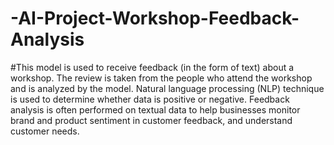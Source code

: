 # -AI-Project-Workshop-Feedback-Analysis

#This model is used to receive feedback (in the form of text) about a workshop. The review is taken from the people who attend the workshop and is analyzed by the model. Natural language processing (NLP) technique is used to determine whether data is positive or negative. Feedback analysis is often performed on textual data to help businesses monitor brand and product sentiment in customer feedback, and understand customer needs.

